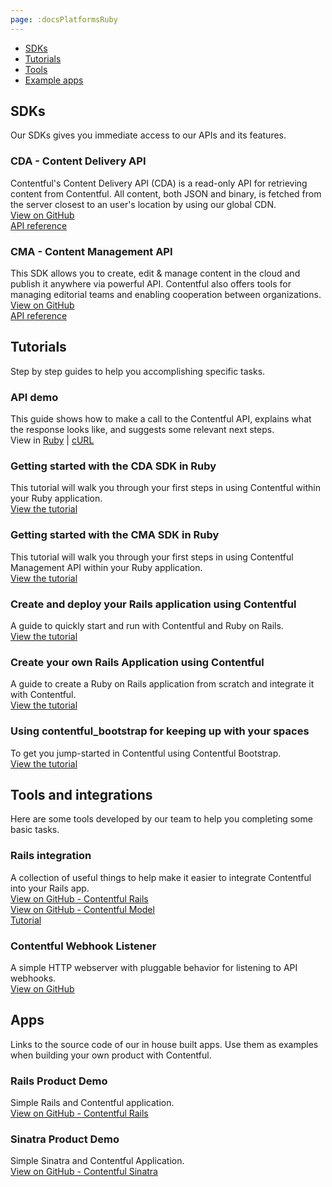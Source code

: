```yaml
---
page: :docsPlatformsRuby
---
```


- [SDKs](#sdks)
- [Tutorials](#tutorials)
- [Tools](#tools-and-integrations)
- [Example apps](#apps)

## SDKs
Our SDKs gives you immediate access to our APIs and its features.

### CDA - Content Delivery API
Contentful's Content Delivery API (CDA) is a read-only API for retrieving content from Contentful. All content, both JSON and binary, is fetched from the server closest to an user's location by using our global CDN.<br>
[View on GitHub](https://github.com/contentful/contentful.rb)<br>
[API reference](http://www.rubydoc.info/gems/contentful/)

### CMA - Content Management API
This SDK allows you to create, edit & manage content in the cloud and publish it anywhere via powerful API. Contentful also offers tools for managing editorial teams and enabling cooperation between organizations.<br>
[View on GitHub](https://github.com/contentful/contentful-management.rb)<br>
[API reference](http://www.rubydoc.info/gems/contentful-management/)

## Tutorials
Step by step guides to help you accomplishing specific tasks.

### API demo
This guide shows how to make a call to the Contentful API, explains what the response looks like, and suggests some relevant next steps.<br>
View in [Ruby](/developers/api-demo/ruby/) |
[cURL](/developers/api-demo/curl/)

### Getting started with the CDA SDK in Ruby
This tutorial will walk you through your first steps in using Contentful within your Ruby application.<br>
[View the tutorial](/developers/docs/ruby/tutorials/getting-started-with-contentful-and-ruby/)

### Getting started with the CMA SDK in Ruby
This tutorial will walk you through your first steps in using Contentful Management API within your Ruby application.<br>
[View the tutorial](/developers/docs/ruby/tutorials/getting-started-with-contentful-cma-and-ruby/)

### Create and deploy your Rails application using Contentful
A guide to quickly start and run with Contentful and Ruby on Rails.<br>
[View the tutorial](/developers/docs/ruby/tutorials/full-stack-getting-started/)

### Create your own Rails Application using Contentful
A guide to create a Ruby on Rails application from scratch and integrate it with Contentful.<br>
[View the tutorial](/developers/docs/ruby/tutorials/create-your-own-rails-app/)

### Using contentful_bootstrap for keeping up with your spaces
To get you jump-started in Contentful using Contentful Bootstrap.<br>
[View the tutorial](/developers/docs/ruby/tutorials/using-contentful-bootstrap-for-keeping-up-with-your-spaces/)

## Tools and integrations
Here are some tools developed by our team to help you completing some basic tasks.

### Rails integration
A collection of useful things to help make it easier to integrate Contentful into your Rails app.<br>
[View on GitHub - Contentful Rails](https://github.com/contentful/contentful_rails)<br>
[View on GitHub - Contentful Model](https://github.com/contentful/contentful_model)<br>
[Tutorial](/blog/2015/02/23/contentfulmodel-and-contentfulrails-ruby-gems-help-building-ruby-apps-faster/)

### Contentful Webhook Listener
A simple HTTP webserver with pluggable behavior for listening to API webhooks.<br>
[View on GitHub](https://github.com/contentful/contentful-webhook-listener.rb)

## Apps
Links to the source code of our in house built apps. Use them as examples when building your own product with Contentful.

### Rails Product Demo
Simple Rails and Contentful application.<br>
[View on GitHub - Contentful Rails](https://github.com/contentful/contentful_rails_tutorial)<br>

### Sinatra Product Demo
Simple Sinatra and Contentful Application.<br>
[View on GitHub - Contentful Sinatra](https://github.com/contentful/contentful_sinatra_tutorial)<br>
